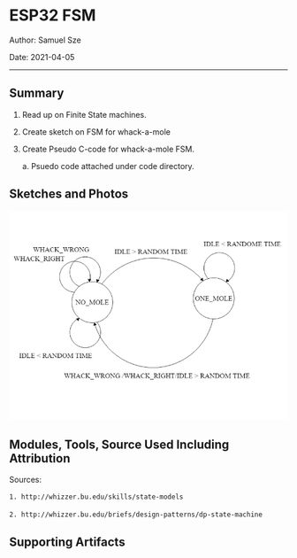 #  ESP32 FSM

Author: Samuel Sze

Date: 2021-04-05

-----

## Summary
1. Read up on Finite State machines. 

2. Create sketch on FSM for whack-a-mole

3. Create Pseudo C-code for whack-a-mole FSM.

    a. Psuedo code attached under code directory. 



## Sketches and Photos
<img src="images/download.png" width="" height="" />


## Modules, Tools, Source Used Including Attribution
Sources:

    1. http://whizzer.bu.edu/skills/state-models

    2. http://whizzer.bu.edu/briefs/design-patterns/dp-state-machine

## Supporting Artifacts
